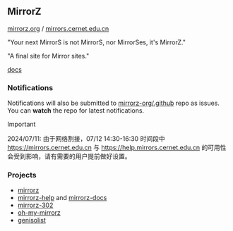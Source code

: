 ## MirrorZ

[mirrorz.org](//mirrorz.org) / [mirrors.cernet.edu.cn](//mirrors.cernet.edu.cn)

"Your next MirrorS is not MirrorS, nor MirrorSes, it's MirrorZ."

"A final site for Mirror sites."

[docs](https://github.com/mirrorz-org/org/tree/master/docs)

### Notifications

Notifications will also be submitted to [mirrorz-org/.github](https://github.com/mirrorz-org/.github) repo as issues. You can **watch** the repo for latest notifications.

> [!IMPORTANT]
> 2024/07/11: 由于网络割接，07/12 14:30-16:30 时间段中 <https://mirrors.cernet.edu.cn> 与 <https://help.mirrors.cernet.edu.cn> 的可用性会受到影响，请有需要的用户提前做好设置。

### Projects

- [mirrorz](https://github.com/mirrorz-org/mirrorz)
- [mirrorz-help](https://github.com/mirrorz-org/mirrorz-help) and [mirrorz-docs](https://github.com/mirrorz-org/mirrorz-docs)
- [mirrorz-302](https://github.com/mirrorz-org/mirrorz-302)
- [oh-my-mirrorz](https://github.com/mirrorz-org/oh-my-mirrorz)
- [genisolist](https://github.com/mirrorz-org/genisolist)

